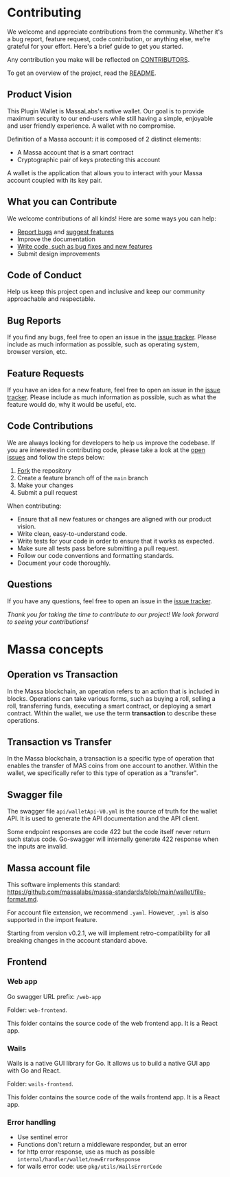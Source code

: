 
# Contributing

We welcome and appreciate contributions from the community. Whether it's a bug report, feature request,
code contribution, or anything else, we're grateful for your effort. Here's a brief guide to get you started.

Any contribution you make will be reflected on [CONTRIBUTORS](CONTRIBUTORS.md).

To get an overview of the project, read the [README](README.md).

## Product Vision

This Plugin Wallet is MassaLabs's native wallet. Our goal is to provide maximum security to our end-users while still having a simple, enjoyable and user friendly experience. A wallet with no compromise.

Definition of a Massa account: it is composed of 2 distinct elements:

* A Massa account that is a smart contract
* Cryptographic pair of keys protecting this account

A wallet is the application that allows you to interact with your Massa account coupled with its key pair.

## What you can Contribute

We welcome contributions of all kinds! Here are some ways you can help:

* [Report bugs](#bug-reports) and [suggest features](#feature-requests)
* Improve the documentation
* [Write code, such as bug fixes and new features](#code-contributions)
* Submit design improvements

## Code of Conduct

Help us keep this project open and inclusive and keep our community approachable and respectable.

## Bug Reports

If you find any bugs, feel free to open an issue in the
[issue tracker](https://github.com/massalabs/station-massa-wallet/issues). Please include as much information as possible,
such as operating system, browser version, etc.

## Feature Requests

If you have an idea for a new feature, feel free to open an issue in the
[issue tracker](https://github.com/massalabs/station-massa-wallet/issues). Please include as much information as possible,
such as what the feature would do, why it would be useful, etc.

## Code Contributions

We are always looking for developers to help us improve the codebase. If you are interested in contributing code, please
take a look at the [open issues](https://github.com/massalabs/station-massa-wallet/issues) and follow the steps below:

1. [Fork](https://help.github.com/en/github/getting-started-with-github/fork-a-repo) the repository
2. Create a feature branch off of the `main` branch
3. Make your changes
4. Submit a pull request

When contributing:

* Ensure that all new features or changes are aligned with our product vision.
* Write clean, easy-to-understand code.
* Write tests for your code in order to ensure that it works as expected.
* Make sure all tests pass before submitting a pull request.
* Follow our code conventions and formatting standards.
* Document your code thoroughly.

## Questions

If you have any questions, feel free to open an issue in the
[issue tracker](https://github.com/massalabs/station-massa-wallet/issues).

*Thank you for taking the time to contribute to our project! We look forward to seeing your contributions!*

# Massa concepts

## Operation vs Transaction

In the Massa blockchain, an operation refers to an action that is included in blocks. Operations can take various forms, such as buying a roll, selling a roll, transferring funds, executing a smart contract, or deploying a smart contract. Within the wallet, we use the term **transaction** to describe these operations.

## Transaction vs Transfer

In the Massa blockchain, a transaction is a specific type of operation that enables the transfer of MAS coins from one account to another. Within the wallet, we specifically refer to this type of operation as a "transfer".

## Swagger file

The swagger file `api/walletApi-V0.yml` is the source of truth for the wallet API.
It is used to generate the API documentation and the API client.

Some endpoint responses are code 422 but the code itself never return such status code.
Go-swagger will internally generate 422 response when the inputs are invalid.

## Massa account file

This software implements this standard: <https://github.com/massalabs/massa-standards/blob/main/wallet/file-format.md>.

For account file extension, we recommend `.yaml`. However, `.yml` is also supported in the import feature.

Starting from version v0.2.1, we will implement retro-compatibility for all breaking changes in the account standard above.

## Frontend

### Web app

Go swagger URL prefix: `/web-app`

Folder: `web-frontend`.

This folder contains the source code of the web frontend app. It is a React app.

### Wails

Wails is a native GUI library for Go. It allows us to build a native GUI app with Go and React.

Folder: `wails-frontend`.

This folder contains the source code of the wails frontend app. It is a React app.

### Error handling

* Use sentinel error
* Functions don't return a middleware responder, but an error
* for http error response, use as much as possible `internal/handler/wallet/newErrorResponse`
* for wails error code: use `pkg/utils/WailsErrorCode`
